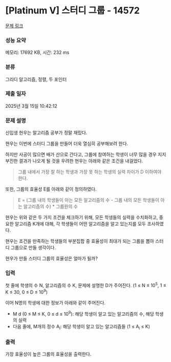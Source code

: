 # [Platinum V] 스터디 그룹 - 14572 

[문제 링크](https://www.acmicpc.net/problem/14572) 

### 성능 요약

메모리: 17692 KB, 시간: 232 ms

### 분류

그리디 알고리즘, 정렬, 두 포인터

### 제출 일자

2025년 3월 15일 10:42:12

### 문제 설명

<p>신입생 현우는 알고리즘 공부가 정말 재밌다.</p>

<p>현우는 이번에 스터디 그룹을 만들어 더욱 열심히 공부해보려 한다.</p>

<p>하지만 사공이 많으면 배가 산으로 간다고, 그룹에 참여하는 학생이 너무 많을 경우 지지부진한 결과가 나오게 될 것을 우려한 현우는 아래와 같은 조건을 내걸었다.</p>

<blockquote>
<p>그룹 내에서 가장 잘 하는 학생과 가장 못 하는 학생의 실력 차이가 D 이하여야 한다.</p>
</blockquote>

<p>또한, 그룹의 효율성 E를 아래와 같이 정의하였다.</p>

<blockquote>
<p>E = (그룹 내의 학생들이 아는 모든 알고리즘의 수 - 그룹 내의 모든 학생들이 아는 알고리즘의 수) * 그룹원의 수</p>
</blockquote>

<p>현우는 위와 같은 두 가지 조건을 체크하기 위해, 모든 학생들의 실력을 수치화하고, 중요한 알고리즘 K개에 대해, 각 학생들이 어떤 알고리즘을 알고 있는지를 모두 조사하였다.</p>

<p>현우는 조건을 만족하는 학생들의 부분집합 중 효율성이 최대가 되는 그룹을 뽑아 스터디 그룹으로 만들 생각이다.</p>

<p>현우가 만들 스터디 그룹의 효율성은 얼마가 될까?</p>

### 입력 

 <p>첫 줄에 학생의 수 N, 알고리즘의 수 K, 문제에 설명한 D가 주어진다. (1 ≤ N ≤ 10<sup>5</sup>, 1 ≤ K ≤ 30, 0 ≤ D ≤ 10<sup>9</sup>)</p>

<p>이어 N명의 학생에 대한 정보가 아래와 같이 주어진다.</p>

<ul>
	<li>M d (0 ≤ M ≤ K, 0 ≤ d ≤ 10<sup>9</sup>): 해당 학생이 알고 있는 알고리즘의 수, 해당 학생의 실력</li>
	<li>다음 줄에, M개의 정수 A<sub>i</sub>: 해당 학생이 알고 있는 알고리즘들 (1 ≤ A<sub>i</sub> ≤ K)</li>
</ul>

### 출력 

 <p>가장 효율성이 높은 그룹의 효율성을 출력한다.</p>

